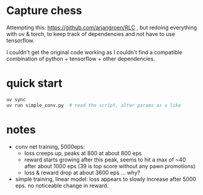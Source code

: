 # Capture chess

Attempting this: https://github.com/arjangroen/RLC , but redoing everything
with uv & torch, to keep track of dependencies and not have to use tensorflow.

I couldn't get the original code working as I couldn't find a compatible
combination of python + tensorflow + other dependencies.

# quick start
```sh
uv sync
uv run simple_conv.py  # read the script, alter params as u like
```

# notes
- conv net training, 5000eps:
    - loss creeps up, peaks at 800 at about 800 eps
    - reward starts growing after this peak, seems to hit a max of ~40
        after about 1000 eps (39 is top score without any pawn promotions)
    - loss & reward drop at about 3600 eps ... why?
- simple training, linear model: loss appears to slowly increase after 5000 eps.
  no noticeable change in reward.
